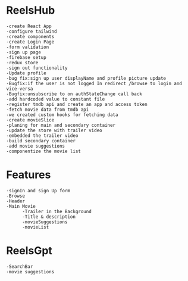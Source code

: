 # ReelsHub

    -create React App
    -configure tailwind
    -create components
    -create Login Page
    -form validation
    -sign up page
    -firebase setup
    -redux store
    -sign out functionality
    -Update profile
    -bug fix:sign up user displayName and profile picture update
    -Bugfix:if the user is not logged In redirect /browse to login and vice-versa
    -Bugfix:unsubscribe to on authStateChange call back
    -add hardcoded value to constant file
    -register tmdb api and create an app and access token
    -fetch movie data from tmdb api
    -we created custom hooks for fetching data
    -create movieSlice
    -planing for main and secondary container
    -update the store with trailer video
    -embedded the trailer video
    -build secondary container
    -add movie suggestions
    -componentize the movie list

# Features

    -signIn and sign Up form
    -Browse
    -Header
    -Main Movie
          -Trailer in the Background
          -Title & description
          -movieSuggestions
          -movieList

# ReelsGpt

    -SearchBar
    -movie suggestions
